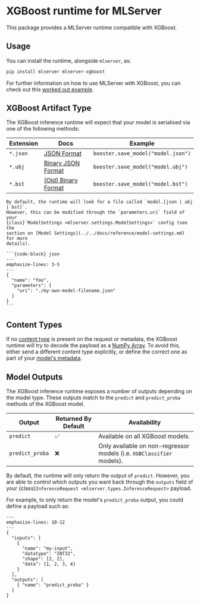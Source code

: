 # XGBoost runtime for MLServer

This package provides a MLServer runtime compatible with XGBoost.

## Usage

You can install the runtime, alongside `mlserver`, as:

```bash
pip install mlserver mlserver-xgboost
```

For further information on how to use MLServer with XGBoost, you can check out
this [worked out example](../../docs/examples/xgboost/README.md).

## XGBoost Artifact Type

The XGBoost inference runtime will expect that your model is serialised via one
of the following methods:

| Extension | Docs                                                                                                                 | Example                            |
| --------- | -------------------------------------------------------------------------------------------------------------------- | ---------------------------------- |
| `*.json`  | [JSON Format](https://xgboost.readthedocs.io/en/stable/tutorials/saving_model.html#introduction-to-model-io)         | `booster.save_model("model.json")` |
| `*.ubj`   | [Binary JSON Format](https://xgboost.readthedocs.io/en/stable/tutorials/saving_model.html#introduction-to-model-io)  | `booster.save_model("model.ubj")`  |
| `*.bst`   | [(Old) Binary Format](https://xgboost.readthedocs.io/en/stable/tutorials/saving_model.html#introduction-to-model-io) | `booster.save_model("model.bst")`  |

````{note}
By default, the runtime will look for a file called `model.[json | ubj | bst]`.
However, this can be modified through the `parameters.uri` field of your
{class}`ModelSettings <mlserver.settings.ModelSettings>` config (see the
section on [Model Settings](../../docs/reference/model-settings.md) for more
details).

```{code-block} json
---
emphasize-lines: 3-5
---
{
  "name": "foo",
  "parameters": {
    "uri": "./my-own-model-filename.json"
  }
}
```
````

## Content Types

If no [content type](../../docs/user-guide/content-type) is present on the
request or metadata, the XGBoost runtime will try to decode the payload as a
[NumPy Array](../../docs/user-guide/content-type).
To avoid this, either send a different content type explicitly, or define the
correct one as part of your [model's
metadata](../../docs/reference/model-settings).

## Model Outputs

The XGBoost inference runtime exposes a number of outputs depending on the
model type.
These outputs match to the `predict` and `predict_proba` methods of the XGBoost
model.

| Output          | Returned By Default | Availability                                                          |
| --------------- | ------------------- | --------------------------------------------------------------------- |
| `predict`       | ✅                  | Available on all XGBoost models.                                      |
| `predict_proba` | ❌                  | Only available on non-regressor models (i.e. `XGBClassifier` models). |

By default, the runtime will only return the output of `predict`.
However, you are able to control which outputs you want back through the
`outputs` field of your {class}`InferenceRequest
<mlserver.types.InferenceRequest>` payload.

For example, to only return the model's `predict_proba` output, you could
define a payload such as:

```{code-block} json
---
emphasize-lines: 10-12
---
{
  "inputs": [
    {
      "name": "my-input",
      "datatype": "INT32",
      "shape": [2, 2],
      "data": [1, 2, 3, 4]
    }
  ],
  "outputs": [
    { "name": "predict_proba" }
  ]
}
```
